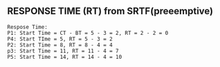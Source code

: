 ## RESPONSE TIME (RT) from SRTF(preeemptive)

```
Respose Time:
P1: Start Time = CT - BT = 5 - 3 = 2, RT = 2 - 2 = 0
P4: Start TIme = 5, RT = 5 - 3 = 2
P2: Start Time = 8, RT = 8 - 4 = 4
p3: Start Time = 11, RT = 11 - 4 = 7
P5: Start Time = 14, RT = 14 - 4 = 10
```

